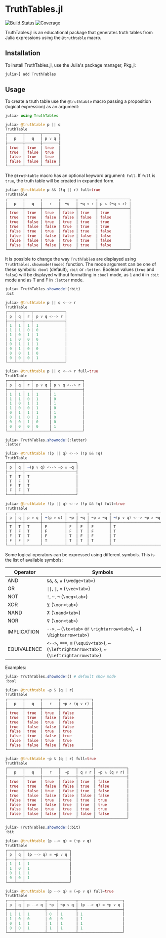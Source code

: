 # TruthTables.jl

[![Build Status](https://github.com/eliascarv/TruthTables.jl/actions/workflows/CI.yml/badge.svg?branch=main)](https://github.com/eliascarv/TruthTables.jl/actions/workflows/CI.yml?query=branch%3Amain)
[![Coverage](https://codecov.io/gh/eliascarv/TruthTables.jl/branch/main/graph/badge.svg)](https://codecov.io/gh/eliascarv/TruthTables.jl)

TruthTables.jl is an educational package that generates truth tables from Julia expressions using the `@truthtable` macro.

## Installation

To install TruthTables.jl, use the Julia's package manager, Pkg.jl:

```julia
julia>] add TruthTables
```

## Usage

To create a truth table use the `@truthtable` macro passing a proposition (logical expression) as an argument:

```julia
julia> using TruthTables

julia> @truthtable p || q
TruthTable
┌───────┬───────┬───────┐
│   p   │   q   │ p ∨ q │
├───────┼───────┼───────┤
│ true  │ true  │ true  │
│ true  │ false │ true  │
│ false │ true  │ true  │
│ false │ false │ false │
└───────┴───────┴───────┘
```

The `@truthtable` macro has an optional keyword argument: `full`. If `full` is `true`, the truth table will be created in expanded form.

```julia
julia> @truthtable p && (!q || r) full=true
TruthTable
┌───────┬───────┬───────┬───────┬────────┬──────────────┐
│   p   │   q   │   r   │  ¬q   │ ¬q ∨ r │ p ∧ (¬q ∨ r) │
├───────┼───────┼───────┼───────┼────────┼──────────────┤
│ true  │ true  │ true  │ false │ true   │ true         │
│ true  │ true  │ false │ false │ false  │ false        │
│ true  │ false │ true  │ true  │ true   │ true         │
│ true  │ false │ false │ true  │ true   │ true         │
│ false │ true  │ true  │ false │ true   │ false        │
│ false │ true  │ false │ false │ false  │ false        │
│ false │ false │ true  │ true  │ true   │ false        │
│ false │ false │ false │ true  │ true   │ false        │
└───────┴───────┴───────┴───────┴────────┴──────────────┘
```

It is possible to change the way `TruthTable`s are displayed using `TruthTables.showmode!(mode)` function.
The mode argument can be one of these symbols: `:bool` (default), `:bit` or `:letter`.
Boolean values (`true` and `false`) will be displayed without formatting in `:bool` mode,
as `1` and `0` in `:bit` mode and as T and F in `:letter` mode.

```julia
julia> TruthTables.showmode!(:bit)
:bit

julia> @truthtable p || q <--> r
TruthTable
┌───┬───┬───┬──────────────┐
│ p │ q │ r │ p ∨ q <--> r │
├───┼───┼───┼──────────────┤
│ 1 │ 1 │ 1 │ 1            │
│ 1 │ 1 │ 0 │ 0            │
│ 1 │ 0 │ 1 │ 1            │
│ 1 │ 0 │ 0 │ 0            │
│ 0 │ 1 │ 1 │ 1            │
│ 0 │ 1 │ 0 │ 0            │
│ 0 │ 0 │ 1 │ 0            │
│ 0 │ 0 │ 0 │ 1            │
└───┴───┴───┴──────────────┘

julia> @truthtable p || q <--> r full=true
TruthTable
┌───┬───┬───┬───────┬──────────────┐
│ p │ q │ r │ p ∨ q │ p ∨ q <--> r │
├───┼───┼───┼───────┼──────────────┤
│ 1 │ 1 │ 1 │ 1     │ 1            │
│ 1 │ 1 │ 0 │ 1     │ 0            │
│ 1 │ 0 │ 1 │ 1     │ 1            │
│ 1 │ 0 │ 0 │ 1     │ 0            │
│ 0 │ 1 │ 1 │ 1     │ 1            │
│ 0 │ 1 │ 0 │ 1     │ 0            │
│ 0 │ 0 │ 1 │ 0     │ 0            │
│ 0 │ 0 │ 0 │ 0     │ 1            │
└───┴───┴───┴───────┴──────────────┘

julia> TruthTables.showmode!(:letter)
:letter

julia> @truthtable !(p || q) <--> (!p && !q)
TruthTable
┌───┬───┬───────────────────────┐
│ p │ q │ ¬(p ∨ q) <--> ¬p ∧ ¬q │
├───┼───┼───────────────────────┤
│ T │ T │ T                     │
│ T │ F │ T                     │
│ F │ T │ T                     │
│ F │ F │ T                     │
└───┴───┴───────────────────────┘

julia> @truthtable !(p || q) <--> (!p && !q) full=true
TruthTable
┌───┬───┬───────┬──────────┬────┬────┬─────────┬───────────────────────┐
│ p │ q │ p ∨ q │ ¬(p ∨ q) │ ¬p │ ¬q │ ¬p ∧ ¬q │ ¬(p ∨ q) <--> ¬p ∧ ¬q │
├───┼───┼───────┼──────────┼────┼────┼─────────┼───────────────────────┤
│ T │ T │ T     │ F        │ F  │ F  │ F       │ T                     │
│ T │ F │ T     │ F        │ F  │ T  │ F       │ T                     │
│ F │ T │ T     │ F        │ T  │ F  │ F       │ T                     │
│ F │ F │ F     │ T        │ T  │ T  │ T       │ T                     │
└───┴───┴───────┴──────────┴────┴────┴─────────┴───────────────────────┘
```

Some logical operators can be expressed using different symbols.
This is the list of available symbols:

| Operator | Symbols |
|-----------|-------------|
| AND  | `&&`, `&`, `∧` (`\wedge<tab>`) |
| OR   | `\|\|`, `\|`, `∨` (`\vee<tab>`) |
| NOT  | `!`, `~`, `¬` (`\neg<tab>`) |
| XOR  | `⊻` (`\xor<tab>`) |
| NAND | `⊼` (`\nand<tab>`) |
| NOR  | `⊽` (`\nor<tab>`) |
| IMPLICATION | `-->`, `→` (`\to<tab>` or `\rightarrow<tab>`), `⇒` ( `\Rightarrow<tab>`) |
| EQUIVALENCE | `<-->`, `===`, `≡` (`\equiv<tab>`), `↔` (`\leftrightarrow<tab>`), `⇔` (`\Leftrightarrow<tab>`) |

Examples:

```julia
julia> TruthTables.showmode!() # default show mode
:bool

julia> @truthtable ~p & (q | r)
TruthTable
┌───────┬───────┬───────┬──────────────┐
│   p   │   q   │   r   │ ¬p ∧ (q ∨ r) │
├───────┼───────┼───────┼──────────────┤
│ true  │ true  │ true  │ false        │
│ true  │ true  │ false │ false        │
│ true  │ false │ true  │ false        │
│ true  │ false │ false │ false        │
│ false │ true  │ true  │ true         │
│ false │ true  │ false │ true         │
│ false │ false │ true  │ true         │
│ false │ false │ false │ false        │
└───────┴───────┴───────┴──────────────┘

julia> @truthtable ~p & (q | r) full=true
TruthTable
┌───────┬───────┬───────┬───────┬───────┬──────────────┐
│   p   │   q   │   r   │  ¬p   │ q ∨ r │ ¬p ∧ (q ∨ r) │
├───────┼───────┼───────┼───────┼───────┼──────────────┤
│ true  │ true  │ true  │ false │ true  │ false        │
│ true  │ true  │ false │ false │ true  │ false        │
│ true  │ false │ true  │ false │ true  │ false        │
│ true  │ false │ false │ false │ false │ false        │
│ false │ true  │ true  │ true  │ true  │ true         │
│ false │ true  │ false │ true  │ true  │ true         │
│ false │ false │ true  │ true  │ true  │ true         │
│ false │ false │ false │ true  │ false │ false        │
└───────┴───────┴───────┴───────┴───────┴──────────────┘

julia> TruthTables.showmode!(:bit)
:bit

julia> @truthtable (p --> q) ≡ (¬p ∨ q)
TruthTable
┌───┬───┬────────────────────┐
│ p │ q │ (p --> q) ≡ ¬p ∨ q │
├───┼───┼────────────────────┤
│ 1 │ 1 │ 1                  │
│ 1 │ 0 │ 1                  │
│ 0 │ 1 │ 1                  │
│ 0 │ 0 │ 1                  │
└───┴───┴────────────────────┘

julia> @truthtable (p --> q) ≡ (¬p ∨ q) full=true
TruthTable
┌───┬───┬─────────┬────┬────────┬────────────────────┐
│ p │ q │ p --> q │ ¬p │ ¬p ∨ q │ (p --> q) ≡ ¬p ∨ q │
├───┼───┼─────────┼────┼────────┼────────────────────┤
│ 1 │ 1 │ 1       │ 0  │ 1      │ 1                  │
│ 1 │ 0 │ 0       │ 0  │ 0      │ 1                  │
│ 0 │ 1 │ 1       │ 1  │ 1      │ 1                  │
│ 0 │ 0 │ 1       │ 1  │ 1      │ 1                  │
└───┴───┴─────────┴────┴────────┴────────────────────┘
```

